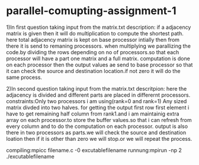 # parallel-comupting-assignment-1

1)In first question taking input from the matrix.txt
description:
	if a adjacency matrix is given then it will do multiplication
to compute the shortest path.
here total adjacency matrix is kept on base processor intially then from
there it is send to remaning processors.
when multiplying we parallizing the code.by dividing the rows depending
on no of processors.so that each processor will have a part one matrix and
a full matrix.
computation is done on each processor then the output values ae send to base
processor so that it can check the source and destination location.if not zero
it will do the same process.

2)In second question taking input from the matrix.txt
descritpion:
	here the adjacency is divided and different parts are placed in differernt 
processors.
constraints:Only two processors i am using(rank=0 and rank=1)
Any sized matrix divded into two halves.
for getting the output first row first element i have to get remaining half column 
from rank1.and i am maintainig extra array on each processor.to store the buffer
values.so that i can refresh from every column and to do the computation on each
processor.
output is also there in two processors as parts.we will check the source and
destination loation then if it is other than zero we will stop.or we will repeat the 
process.

compiling:mpicc filename.c -0 excutablefilename
runnung:mpirun -np 2 ./excutablefilename
